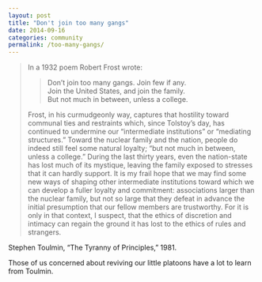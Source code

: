 ```yaml
---
layout: post
title: "Don't join too many gangs"
date: 2014-09-16
categories: community
permalink: /too-many-gangs/
---
```


> In a 1932 poem Robert Frost wrote:
>
> > Don’t join too many gangs. Join few if any.     
> >Join the United States, and join the family.     
> >But not much in between, unless a college.    
> 
> Frost, in his curmudgeonly way, captures that hostility toward communal ties and restraints which, since Tolstoy’s day, has continued to undermine our “intermediate institutions” or “mediating structures.” Toward the nuclear family and the nation, people do indeed still feel some natural loyalty; “but not much in between, unless a college.” During the last thirty years, even the nation-state has lost much of its mystique, leaving the family exposed to stresses that it can hardly support. It is my frail hope that we may find some new ways of shaping other intermediate institutions toward which we can develop a fuller loyalty and commitment: associations larger than the nuclear family, but not so large that they defeat in advance the initial presumption that our fellow members are trustworthy. For it is only in that context, I suspect, that the ethics of discretion and intimacy can regain the ground it has lost to the ethics of rules and strangers.

Stephen Toulmin, “The Tyranny of Principles,” 1981.

Those of us concerned about reviving our little platoons have a lot to learn from Toulmin.